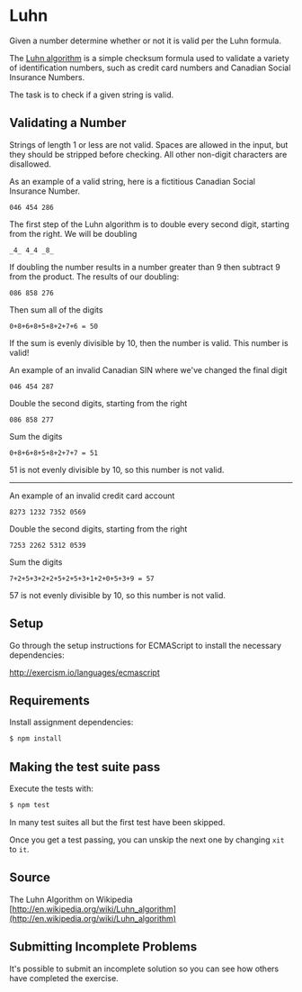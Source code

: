 # Luhn

Given a number determine whether or not it is valid per the Luhn formula.

The [Luhn algorithm](https://en.wikipedia.org/wiki/Luhn_algorithm) is
a simple checksum formula used to validate a variety of identification
numbers, such as credit card numbers and Canadian Social Insurance
Numbers.

The task is to check if a given string is valid.

Validating a Number
------
Strings of length 1 or less are not valid. Spaces are allowed in the input,
but they should be stripped before checking. All other non-digit characters
are disallowed.

As an example of a valid string, here is a fictitious Canadian Social Insurance
Number.

```
046 454 286
```

The first step of the Luhn algorithm is to double every second digit,
starting from the right. We will be doubling

```
_4_ 4_4 _8_
```

If doubling the number results in a number greater than 9 then subtract 9
from the product. The results of our doubling:

```
086 858 276
```

Then sum all of the digits

```
0+8+6+8+5+8+2+7+6 = 50
```

If the sum is evenly divisible by 10, then the number is valid. This number is valid!

An example of an invalid Canadian SIN where we've changed the final digit

```
046 454 287
```

Double the second digits, starting from the right

```
086 858 277
```

Sum the digits

```
0+8+6+8+5+8+2+7+7 = 51
```

51 is not evenly divisible by 10, so this number is not valid.

----

An example of an invalid credit card account

```
8273 1232 7352 0569
```

Double the second digits, starting from the right

```
7253 2262 5312 0539
```

Sum the digits

```
7+2+5+3+2+2+5+2+5+3+1+2+0+5+3+9 = 57
```

57 is not evenly divisible by 10, so this number is not valid.

## Setup

Go through the setup instructions for ECMAScript to
install the necessary dependencies:

http://exercism.io/languages/ecmascript

## Requirements

Install assignment dependencies:

```bash
$ npm install
```

## Making the test suite pass

Execute the tests with:

```bash
$ npm test
```

In many test suites all but the first test have been skipped.

Once you get a test passing, you can unskip the next one by
changing `xit` to `it`.

## Source

The Luhn Algorithm on Wikipedia [http://en.wikipedia.org/wiki/Luhn_algorithm](http://en.wikipedia.org/wiki/Luhn_algorithm)

## Submitting Incomplete Problems
It's possible to submit an incomplete solution so you can see how others have completed the exercise.

